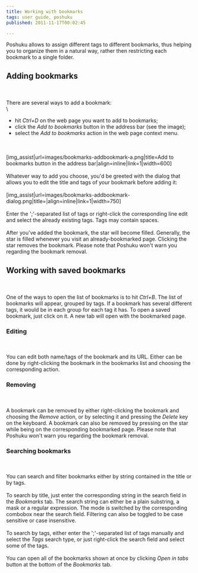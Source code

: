 ```yaml
---
title: Working with bookmarks
tags: user guide, poshuku
published: 2011-11-17T00:02:45

---
```


Poshuku allows to assign different tags to different bookmarks, thus
helping you to organize them in a natural way, rather then restricting
each bookmark to a single folder.

Adding bookmarks
----------------

\
\
There are several ways to add a bookmark:\
\

-   hit *Ctrl+D* on the web page you want to add to bookmarks;
-   click the *Add to bookmarks* button in the address bar (see the
    image);
-   select the *Add to bookmarks* action in the web page context menu.

\
\
\[img\_assist|url=images/bookmarks-addbookmark-a.png|title=Add to
bookmarks button in the address bar|align=inline|link=1|width=600\]\
\
Whatever way to add you choose, you'd be greeted with the dialog that
allows you to edit the title and tags of your bookmark before adding
it:\
\
\[img\_assist|url=images/bookmarks-addbookmark-dialog.png|title=|align=inline|link=1|width=750\]\
\
Enter the ';'-separated list of tags or right-click the corresponding
line edit and select the already existing tags. Tags may contain
spaces.\
\
After you've added the bookmark, the star will become filled. Generally,
the star is filled whenever you visit an already-bookmarked page.
Clicking the star removes the bookmark. Please note that Poshuku won't
warn you regarding the bookmark removal.

Working with saved bookmarks
----------------------------

\
\
One of the ways to open the list of bookmarks is to hit *Ctrl+B*. The
list of bookmarks will appear, grouped by tags. If a bookmark has
several different tags, it would be in each group for each tag it has.
To open a saved bookmark, just click on it. A new tab will open with the
bookmarked page.

### Editing

\
\
You can edit both name/tags of the bookmark and its URL. Either can be
done by right-clicking the bookmark in the bookmarks list and choosing
the corresponding action.

### Removing

\
\
A bookmark can be removed by either right-clicking the bookmark and
choosing the *Remove* action, or by selecting it and pressing the
*Delete* key on the keyboard. A bookmark can also be removed by pressing
on the star while being on the corresponding bookmarked page. Please
note that Poshuku won't warn you regarding the bookmark removal.

### Searching bookmarks

\
\
You can search and filter bookmarks either by string contained in the
title or by tags.\
\
To search by title, just enter the corresponding string in the search
field in the *Bookmarks* tab. The search string can either be a plain
substring, a mask or a regular expression. The mode is switched by the
corresponding combobox near the search field. Filtering can also be
toggled to be case sensitive or case insensitive.\
\
To search by tags, either enter the ';'-separated list of tags manually
and select the *Tags* search type, or just right-click the search field
and select some of the tags.\
\
You can open all of the bookmarks shown at once by clicking *Open in
tabs* button at the bottom of the *Bookmarks* tab.